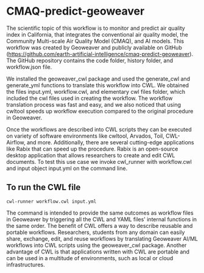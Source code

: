 # CMAQ-predict-geoweaver

The scientific topic of this workflow is to monitor and predict air quality  index in California, that integrates the conventional air quality model, the Community Multi-scale Air Quality Model (CMAQ), and AI models. This workflow was created by Geoweaver and publicly available on GitHub (https://github.com/earth-artificial-intelligence/cmaq-predict-geoweaver). The GitHub repository contains the code folder, history folder, and workflow.json file. 

We installed the geoweaver_cwl package and used the generate_cwl and generate_yml functions to translate this workflow into CWL. We obtained the files input.yml, workflow.cwl, and elementary cwl files folder, which included the cwl files used in creating the workflow. The workflow translation process was fast and easy, and we also noticed that using cwltool speeds up workflow execution compared to the original procedure in Geoweaver. 


Once the workflows are described into CWL scripts they can be executed on variety of software environments like cwltool, Arvados, Toil, CWL-Airflow, and more. Additionally, there are several cutting-edge applications like Rabix that can speed up the procedure. Rabix is an open-source desktop application that allows researchers to create and edit CWL documents. To test this use case  we invoke cwl_runner with workflow.cwl and input object input.yml on the command line.

To run the CWL file
--------------------

    cwl-runner workflow.cwl input.yml


The command is intended to provide the same outcomes as workflow files in Geoweaver by triggering all the CWL and YAML files' internal functions in the same order. The benefit of CWL offers a way to describe reusable and portable workflows. Researchers, students from any domain can easily share, exchange, edit, and reuse workflows by translating Geoweaver AI/ML workflows into CWL scripts using the geoweaver_cwl package. Another advantage of CWL is that applications written with CWL are  portable and can be used in a multitude of environments, such as local or cloud infrastructures.

